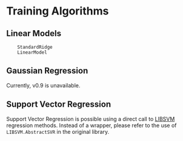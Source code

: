 # Training Algorithms

## Linear Models
```@docs
    StandardRidge
    LinearModel
```

## Gaussian Regression
Currently, v0.9 is unavailable.

## Support Vector Regression
Support Vector Regression is possible using a direct call to [LIBSVM](https://github.com/JuliaML/LIBSVM.jl) regression methods. Instead of a wrapper, please refer to the use of ```LIBSVM.AbstractSVR``` in the original library.
